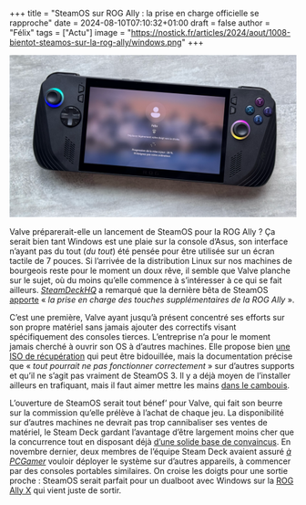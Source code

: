 +++
title = "SteamOS sur ROG Ally : la prise en charge officielle se rapproche"
date = 2024-08-10T07:10:32+01:00
draft = false
author = "Félix"
tags = ["Actu"]
image = "https://nostick.fr/articles/2024/aout/1008-bientot-steamos-sur-la-rog-ally/windows.png"
+++

![ROG Ally X](windows.png "Une ROG Ally X au réveil après avoir passé le week-end dans un tiroir.")

Valve préparerait-elle un lancement de SteamOS pour la ROG Ally ? Ça serait bien tant Windows est une plaie sur la console d’Asus, son interface n’ayant pas du tout (*du tout*) été pensée pour être utilisée sur un écran tactile de 7 pouces. Si l’arrivée de la distribution Linux sur nos machines de bourgeois reste pour le moment un doux rêve, il semble que Valve planche sur le sujet, où du moins qu’elle commence à s’intéresser à ce qui se fait ailleurs. *[SteamDeckHQ](https://steamdeckhq.com/news/new-steamos-beta-update-desktop-image/)* a remarqué que la dernière bêta de SteamOS [apporte](https://store.steampowered.com/news/app/1675200/view/4361258795952118017) « *la prise en charge des touches supplémentaires de la ROG Ally* ».

C’est une première, Valve ayant jusqu’à présent concentré ses efforts sur son propre matériel sans jamais ajouter des correctifs visant spécifiquement des consoles tierces. L’entreprise n’a pour le moment jamais cherché à ouvrir son OS à d’autres machines. Elle propose bien [une ISO de récupération](https://help.steampowered.com/en/faqs/view/1B71-EDF2-EB6D-2BB3) qui peut être bidouillée, mais la documentation précise que « *tout pourrait ne pas fonctionner correctement* » sur d’autres supports et qu’il ne s’agit pas vraiment de SteamOS 3. Il y a déjà moyen de l’installer ailleurs en trafiquant, mais il faut aimer mettre les mains [dans le cambouis](https://bazzite.gg).

L’ouverture de SteamOS serait tout bénef’ pour Valve, qui fait son beurre sur la commission qu’elle prélève à l’achat de chaque jeu. La disponibilité sur d’autres machines ne devrait pas trop cannibaliser ses ventes de matériel, le Steam Deck gardant l’avantage d’être largement moins cher que la concurrence tout en disposant déjà [d’une solide base de convaincus](https://nostick.fr/articles/2024/avril/2604-6-mois-avec-le-steam-deck-oled/). En novembre dernier, deux membres de l’équipe Steam Deck avaient assuré *[à PCGamer](https://www.pcgamer.com/steamos-on-handheld-pcs/)* vouloir déployer le système sur d’autres appareils, à commencer par des consoles portables similaires. On croise les doigts pour une sortie proche : SteamOS serait parfait pour un dualboot avec Windows sur la [ROG Ally X](https://nostick.fr/articles/2024/juillet/2907-coup-doeil-sur-la-rog-ally-x/) qui vient juste de sortir.